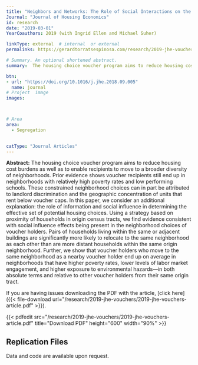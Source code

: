 ```yaml
---
title: "Neighbors and Networks: The Role of Social Interactions on the Residential Choices of Housing Choice Voucher Holders"
Journal: "Journal of Housing Economics"
id: research
date: "2019-03-01"
YearCoauthors: 2019 (with Ingrid Ellen and Michael Suher)

linkType: external  # internal  or external
permalinks: https://gerardtorratsespinosa.com/research/2019-jhe-vouchers/

# Summary. An optional shortened abstract.
summary:  The housing choice voucher program aims to reduce housing cost burdens as well as to enable recipients to move to a broader diversity of neighborhoods. Prior evidence shows voucher recipients still end up in neighborhoods with relatively high poverty rates and low performing schools. These constrained neighborhood choices can in part be attributed to landlord discrimination and the geographic concentration of units that rent below voucher caps. In this paper, we consider the role of information and social influence in determining the effective set of potential housing choices as an additional explanation. Using a strategy based on proximity of households in origin census tracts, we find evidence consistent with social influence effects being present in the neighborhood choices of voucher holders. Pairs of households living within the same or adjacent buildings are significantly more likely to relocate to the same neighborhood as each other than are more distant households within the same origin neighborhood. Further, we show that voucher holders who move to the same neighborhood as a nearby voucher holder end up on average in neighborhoods that have higher poverty rates, lower levels of labor market engagement, and higher exposure to environmental hazards—in both absolute terms and relative to other voucher holders from their same origin tract.

btn:
- url: "https://doi.org/10.1016/j.jhe.2018.09.005"
  name: journal
# Project  image 
images:



# Area
area: 
  - Segregation

  
catType: "Journal Articles"
---
```

**Abstract:** The housing choice voucher program aims to reduce housing cost burdens as well as to enable recipients to move to a broader diversity of neighborhoods. Prior evidence shows voucher recipients still end up in neighborhoods with relatively high poverty rates and low performing schools. These constrained neighborhood choices can in part be attributed to landlord discrimination and the geographic concentration of units that rent below voucher caps. In this paper, we consider an additional explanation: the role of information and social influence in determining the effective set of potential housing choices. Using a strategy based on proximity of households in origin census tracts, we find evidence consistent with social influence effects being present in the neighborhood choices of voucher holders. Pairs of households living within the same or adjacent buildings are significantly more likely to relocate to the same neighborhood as each other than are more distant households within the same origin neighborhood. Further, we show that voucher holders who move to the same neighborhood as a nearby voucher holder end up on average in neighborhoods that have higher poverty rates, lower levels of labor market engagement, and higher exposure to environmental hazards—in both absolute terms and relative to other voucher holders from their same origin tract.

If you are having issues downloading the PDF with the article, [click here]({{< file-download url="/research/2019-jhe-vouchers/2019-jhe-vouchers-article.pdf" >}}).

{{< pdfedit src="/research/2019-jhe-vouchers/2019-jhe-vouchers-article.pdf" title="Download PDF" height="600" width="90%" >}}

## Replication Files

Data and code are available upon request.


